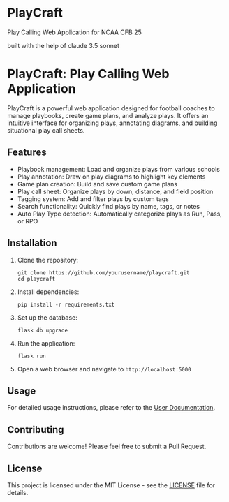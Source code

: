 # PlayCraft
Play Calling Web Application for NCAA CFB 25

built with the help of claude 3.5 sonnet

# PlayCraft: Play Calling Web Application

PlayCraft is a powerful web application designed for football coaches to manage playbooks, create game plans, and analyze plays. It offers an intuitive interface for organizing plays, annotating diagrams, and building situational play call sheets.

## Features

- Playbook management: Load and organize plays from various schools
- Play annotation: Draw on play diagrams to highlight key elements
- Game plan creation: Build and save custom game plans
- Play call sheet: Organize plays by down, distance, and field position
- Tagging system: Add and filter plays by custom tags
- Search functionality: Quickly find plays by name, tags, or notes
- Auto Play Type detection: Automatically categorize plays as Run, Pass, or RPO

## Installation

1. Clone the repository:
   ```
   git clone https://github.com/yourusername/playcraft.git
   cd playcraft
   ```

2. Install dependencies:
   ```
   pip install -r requirements.txt
   ```

3. Set up the database:
   ```
   flask db upgrade
   ```

4. Run the application:
   ```
   flask run
   ```

5. Open a web browser and navigate to `http://localhost:5000`

## Usage

For detailed usage instructions, please refer to the [User Documentation](USER_DOCUMENTATION.md).

## Contributing

Contributions are welcome! Please feel free to submit a Pull Request.

## License

This project is licensed under the MIT License - see the [LICENSE](LICENSE) file for details.
